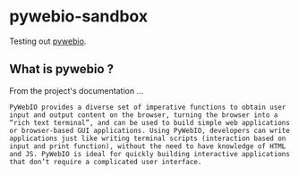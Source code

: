 # pywebio-sandbox

Testing out [pywebio](https://pywebio.readthedocs.io/en/latest/index.html).


## What is pywebio ?

From the project's documentation ...

```
PyWebIO provides a diverse set of imperative functions to obtain user input and output content on the browser, turning the browser into a “rich text terminal”, and can be used to build simple web applications or browser-based GUI applications. Using PyWebIO, developers can write applications just like writing terminal scripts (interaction based on input and print function), without the need to have knowledge of HTML and JS. PyWebIO is ideal for quickly building interactive applications that don’t require a complicated user interface.
```
